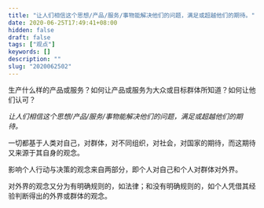 ```yaml
---
title: "让人们相信这个思想/产品/服务/事物能解决他们的问题，满足或超越他们的期待。"
date: 2020-06-25T17:49:41+08:00
hidden: false
draft: false
tags: ["观点"]
keywords: []
description: ""
slug: "2020062502"
---
```

生产什么样的产品或服务？如何让产品或服务为大众或目标群体所知道？如何让他们认可？

*让人们相信这个思想/产品/服务/事物能解决他们的问题，满足或超越他们的期待。*

<!--more-->

一切都基于人类对自己，对群体，对不同组织，对社会，对国家的期待，而这期待又来源于其自身的观念。

影响个人行动与决策的观念来自两部分，即个人对自己和个人对群体对外界。

对外界的观念又分为有明确规则的，如法律；和没有明确规则的，如个人凭借其经验判断得出的外界或群体的观念。